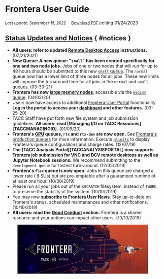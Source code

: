# Frontera User Guide
<span style="font-size:90%;"><i>Last update: September 15, 2022</i>&nbsp;&nbsp;&nbsp;&nbsp;&nbsp;<a href="https://frontera-portal.tacc.utexas.edu/user-guide/docs/user-guide.pdf">Download PDF <i class="fa fa-file-pdf-o"></i></a></span> editing 01/24/2023

## [Status Updates and Notices](#notices) { #notices }

* **All users: refer to updated [Remote Desktop Access](#remote-desktop-access) instructions.** (07/21/2021)
* **New Queue: A new queue: "`small`" has been created specifically for one and two node jobs**. Jobs of one or two nodes that will run for up to 48 hours should be submitted to this new [`small` queue](#frontera-production-queues).  The `normal` queue now has a lower limit of three nodes for all jobs. These new limits will improve the turnaround time for all jobs in the `normal` and `small` queues. (03-30-21) 
* **Frontera has new [large memory nodes](#large-memory-nodes)**, accessible via the [`nvdimm` queue](#frontera-production-queues). (04/03/20)
* Users now have access to additional [Frontera User Portal](#portal) functionality. **Log in the portal to access your [dashboard](https://frontera-portal.tacc.utexas.edu/workbench/dashboard) and other features.** (03-25-20)
* TACC Staff have put forth new file system and job submission guidelines. **All users: read [Managing I/O on TACC Resources][TACCMANAGINGIO].** (01/09/20)
* **Frontera's [GPU](#gpu-nodes) queues, `rtx` and `rtx-dev` are now open.** See [Frontera's production queues](#frontera-production-queues) for more information. Execute [`qlimits`](#taccs-qlimits-command) to display Frontera's queue configurations and charge rates. (12/07/19)
*  **The [TACC Analysis Portal][TACCANALYSISPORTAL] now supports Frontera job submission for VNC and DCV remote desktops as well as Jupyter Notebook sessions.** We recommend submitting to the `development queue` for fastest turn-around. (12/05/2019)
* **Frontera's `flex` queue is now open.** Jobs in this queue are charged a lower rate (.8 SUs) but are pre-emptable after a guaranteed runtime of at least one hour. (10/30/2019) 
* Please run all your jobs out of the `$SCRATCH` filesystem, instead of `$WORK`, to preserve the stability of the system. (10/10/2019)
* You may now **[subscribe](https://portal.tacc.utexas.edu/news/subscribe) to [Frontera User News](https://portal.tacc.utexas.edu/user-news/-/news/Frontera)**. Stay up-to-date on Frontera's status, scheduled maintenances and other notifications. (10/10/2019) 
* **All users: read the [Good Conduct](#conduct) section.** Frontera is a shared resource and your actions can impact other users. (10/10/2019) 


<figure id="figure1"><img alt="Frontera Art" src="../../imgs/frontera/frontera-art.jpg">
<figcaption></figcaption></figure>

